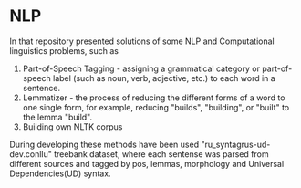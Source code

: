 # NLP
In that repository presented solutions of some NLP and Computational linguistics problems, such as 
1) Part-of-Speech Tagging - assigning a grammatical category or part-of-speech label (such as noun, verb, adjective, etc.) to each word in a sentence.
2) Lemmatizer - the process of reducing the different forms of a word to one single form, for example, reducing "builds", "building", or "built" to the lemma "build".
3) Building own NLTK corpus

During developing these methods have been used "ru_syntagrus-ud-dev.conllu" treebank dataset, where each sentense was parsed from different sources and tagged by pos, lemmas, morphology and Universal Dependencies(UD) syntax.
